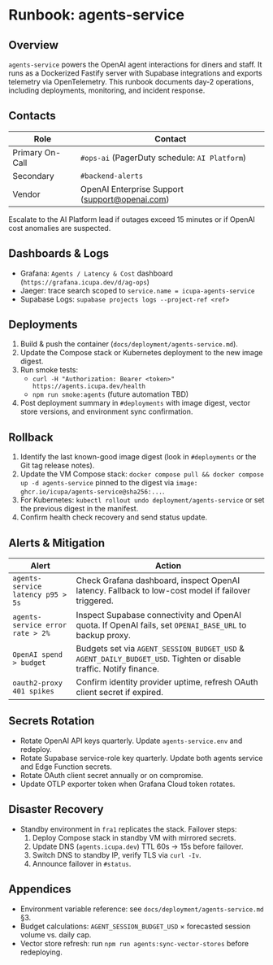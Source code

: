 # Runbook: agents-service

## Overview

`agents-service` powers the OpenAI agent interactions for diners and staff. It runs as a Dockerized Fastify server with Supabase integrations and exports telemetry via OpenTelemetry. This runbook documents day-2 operations, including deployments, monitoring, and incident response.

## Contacts

| Role | Contact |
| --- | --- |
| Primary On-Call | `#ops-ai` (PagerDuty schedule: `AI Platform`) |
| Secondary | `#backend-alerts` |
| Vendor | OpenAI Enterprise Support (support@openai.com) |

Escalate to the AI Platform lead if outages exceed 15 minutes or if OpenAI cost anomalies are suspected.

## Dashboards & Logs

* Grafana: `Agents / Latency & Cost` dashboard (`https://grafana.icupa.dev/d/ag-ops`)
* Jaeger: trace search scoped to `service.name = icupa-agents-service`
* Supabase Logs: `supabase projects logs --project-ref <ref>`

## Deployments

1. Build & push the container (`docs/deployment/agents-service.md`).
2. Update the Compose stack or Kubernetes deployment to the new image digest.
3. Run smoke tests:
   * `curl -H "Authorization: Bearer <token>" https://agents.icupa.dev/health`
   * `npm run smoke:agents` (future automation TBD)
4. Post deployment summary in `#deployments` with image digest, vector store versions, and environment sync confirmation.

## Rollback

1. Identify the last known-good image digest (look in `#deployments` or the Git tag release notes).
2. Update the VM Compose stack: `docker compose pull && docker compose up -d agents-service` pinned to the digest via `image: ghcr.io/icupa/agents-service@sha256:...`.
3. For Kubernetes: `kubectl rollout undo deployment/agents-service` or set the previous digest in the manifest.
4. Confirm health check recovery and send status update.

## Alerts & Mitigation

| Alert | Action |
| --- | --- |
| `agents-service latency p95 > 5s` | Check Grafana dashboard, inspect OpenAI latency. Fallback to low-cost model if failover triggered. |
| `agents-service error rate > 2%` | Inspect Supabase connectivity and OpenAI quota. If OpenAI fails, set `OPENAI_BASE_URL` to backup proxy. |
| `OpenAI spend > budget` | Budgets set via `AGENT_SESSION_BUDGET_USD` & `AGENT_DAILY_BUDGET_USD`. Tighten or disable traffic. Notify finance. |
| `oauth2-proxy 401 spikes` | Confirm identity provider uptime, refresh OAuth client secret if expired. |

## Secrets Rotation

* Rotate OpenAI API keys quarterly. Update `agents-service.env` and redeploy.
* Rotate Supabase service-role key quarterly. Update both agents service and Edge Function secrets.
* Rotate OAuth client secret annually or on compromise.
* Update OTLP exporter token when Grafana Cloud token rotates.

## Disaster Recovery

* Standby environment in `fra1` replicates the stack. Failover steps:
  1. Deploy Compose stack in standby VM with mirrored secrets.
  2. Update DNS (`agents.icupa.dev`) TTL 60s -> 15s before failover.
  3. Switch DNS to standby IP, verify TLS via `curl -Iv`.
  4. Announce failover in `#status`.

## Appendices

* Environment variable reference: see `docs/deployment/agents-service.md` §3.
* Budget calculations: `AGENT_SESSION_BUDGET_USD` × forecasted session volume vs. daily cap.
* Vector store refresh: run `npm run agents:sync-vector-stores` before redeploying.
